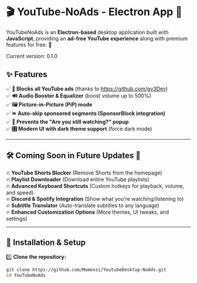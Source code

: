 # 🎬 YouTube-NoAds - Electron App 🚀  

YouTubeNoAds is an **Electron-based** desktop application built with **JavaScript**, providing an **ad-free YouTube experience** along with premium features for free. 🎉  

Current version: 0.1.0

## ✨ **Features**  

✅ **🚫 Blocks all YouTube ads** (thanks to https://github.com/gv3Dev)  
✅ **🔊 Audio Booster & Equalizer** (boost volume up to 500%)  
✅ **🖼 Picture-in-Picture (PiP) mode**  
✅ **⏩ Auto-skip sponsored segments (SponsorBlock integration)**  
✅ **🎥 Prevents the "Are you still watching?" popup**  
✅ **🎛 Modern UI with dark theme support**  (force dark mode)

---

## 🛠 **Coming Soon in Future Updates** 🚀  

🔥 **YouTube Shorts Blocker** (Remove Shorts from the homepage)  
🔥 **Playlist Downloader** (Download entire YouTube playlists)  
🔥 **Advanced Keyboard Shortcuts** (Custom hotkeys for playback, volume, and speed)  
🔥 **Discord & Spotify Integration** (Show what you're watching/listening to)  
🔥 **Subtitle Translator** (Auto-translate subtitles to any language)  
🔥 **Enhanced Customization Options** (More themes, UI tweaks, and settings)  

---

## 🔧 **Installation & Setup**  

1️⃣ **Clone the repository:**  
```sh
git clone https://github.com/Momenzi/YoutubeDesktop-NoAds.git
cd YouTubeNoAds
